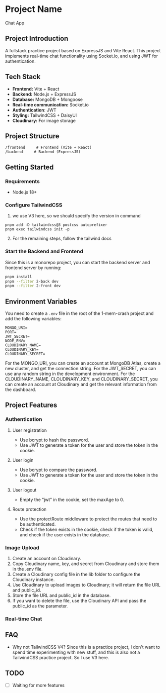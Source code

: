 # Project Name

Chat App

## Project Introduction

A fullstack practice project based on ExpressJS and Vite React. This project implements real-time chat functionality using Socket.io, and using JWT for authentication.

## Tech Stack

- **Frontend:** Vite + React
- **Backend:** Node.js + ExpressJS
- **Database:** MongoDB + Mongoose
- **Real-time communication:** Socket.io
- **Authentication:** JWT
- **Styling:** TailwindCSS + DaisyUI
- **Cloudinary:** For image storage

## Project Structure

```
/frontend     # Frontend (Vite + React)
/backend     # Backend (ExpressJS)

```

## Getting Started

### Requirements

- Node.js 18+

### Configure TailwindCSS

1. we use V3 here, so we should specify the version in command

```
pnpm add -D tailwindcss@3 postcss autoprefixer
pnpm exec tailwindcss init -p
```

2. For the remaining steps, follow the tailwind docs

### Start the Backend and Frontend

Since this is a monorepo project, you can start the backend server and frontend server by running:

```bash
pnpm install
pnpm --filter 2-back dev
pnpm --filter 2-front dev
```

## Environment Variables

You need to create a `.env` file in the root of the 1-mern-crash project and add the following variables:

```
MONGO_URI=
PORT=
JWT_SECRET=
NODE_ENV=
CLOUDINARY_NAME=
CLOUDINARY_KEY=
CLOUDINARY_SECRET=
```

For the MONGO_URI, you can create an account at MongoDB Atlas, create a new cluster, and get the connection string.
For the JWT_SECRET, you can use any random string in the development environment.
For the CLOUDINARY_NAME, CLOUDINARY_KEY, and CLOUDINARY_SECRET, you can create an account at Cloudinary and get the relevant information from the dashboard.

## Project Features

### Authentication

1. User registration

   - Use bcrypt to hash the password.
   - Use JWT to generate a token for the user and store the token in the cookie.

2. User login

   - Use bcrypt to compare the password.
   - Use JWT to generate a token for the user and store the token in the cookie.

3. User logout

   - Empty the "jwt" in the cookie, set the maxAge to 0.

4. Route protection
   - Use the protectRoute middleware to protect the routes that need to be authenticated.
   - Check if the token exists in the cookie, check if the token is valid, and check if the user exists in the database.

### Image Upload

1. Create an account on Cloudinary.
2. Copy Cloudinary name, key, and secret from Cloudinary and store them in the .env file.
3. Create a Cloudinary config file in the lib folder to configure the Cloudinary instance.
4. Use Cloudinary to upload images to Cloudinary; it will return the file URL and public_id.
5. Store the file URL and public_id in the database.
6. If you want to delete the file, use the Cloudinary API and pass the public_id as the parameter.

### Real-time Chat

## FAQ

- Why not TailwindCSS V4?
  Since this is a practice project, I don't want to spend time experimenting with new stuff, and this is also not a TailwindCSS practice project. So I use V3 here.

## TODO

- [ ] Waiting for more features
